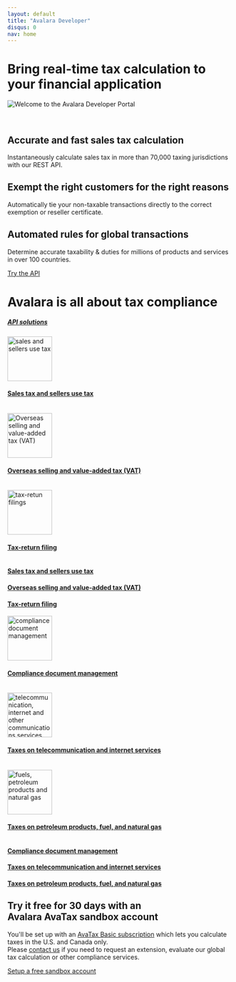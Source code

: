 ```yaml
---
layout: default
title: "Avalara Developer"
disqus: 0
nav: home
---
```

<div class="row">
    <div class="bg-map col-md-12">
        <div class="row">
          <div class="col-md-8 col-md-offset-2 text-center">
            <h1 class="h1pp ">Bring real-time tax calculation to your financial application</h1>
            <img id="this_image" src="/public/images/homepage_hero.svg" alt="Welcome to the Avalara Developer Portal" />
                <style>
                    #this_image {
                        padding-bottom: 30px;
                    }
                </style>
          </div>
        </div>
        <div class="row hidden-xs">
          <div class="col-md-4 text-center">
            <div class="row">
              <div class="col-md-8 col-md-offset-2">
                  <h2>Accurate and fast sales tax calculation</h2>
                  <p>Instantaneously calculate sales tax in more than 70,000 taxing jurisdictions with our REST API.</p>
              </div>
            </div>
          </div>
          <div class="col-md-4 text-center">
            <div class="row">
              <div class="col-md-8 col-md-offset-2">
                  <h2>Exempt the right customers for the right reasons</h2>
                  <p>Automatically tie your non-taxable transactions directly to the correct exemption or reseller certificate.</p>
              </div>
            </div>
          </div>
          <div class="col-md-4 text-center">
            <div class="row">
              <div class="col-md-8 col-md-offset-2">
                <h2>Automated rules for global transactions</h2>
                <p>Determine accurate taxability & duties for millions of products and services in over 100 countries.</p>
              </div>
            </div>
          </div>
        </div>
        <div class="row margin-top">
          <div class="col-md-12 text-center btn-callout"><a href="/avatax/get-started" role="button">Try the API</a></div>
        </div>
        <div class="row bg-white border-top padding-bottom">
          <div class="col-md-6 col-md-offset-3 text-center">
            <h1>Avalara is all about tax compliance</h1>
            <h5><a href="/avalara-apis">API solutions</a></h5>
          </div>
        </div>
        <div class="row bg-white padding-top">
          <div class="col-sm-2 col-sm-offset-2 col-md-offset-2 col-md-2 text-center">
            <a href="/avatax"><img src="/public/images/devdot/DevDotSvgGAssets_BarCode.svg" height="100" alt="sales and sellers use tax" /></a>
            <a href="/avatax"><h4 class="visible-xs-block">Sales tax and sellers use tax<br /><br /></h4></a>
          </div>          
          <div class="col-sm-2 col-sm-offset-1 col-md-offset-1 col-md-2 text-center">
            <a href="/landedcost"><img src="/public/images/devdot/DevDotSvgGAssets_ShippingCrate.svg" height="100" alt="Overseas selling and value-added tax (VAT)"/></a>
            <a href="/landedcost"><h4 class="visible-xs-block">Overseas selling and value-added tax (VAT)<br /><br /></h4>
            </a>
          </div>
          <div class="col-sm-2 col-sm-offset-1 col-md-offset-1 col-md-2 text-center">
           <a href="/trustfile"><img src="/public/images/devdot/DevDot_GovtBldgBlue-02.svg" height="100" alt="tax-retun filings"/></a>
            <a href="/trustfile"><h4 class="visible-xs-block">Tax-return filing<br /><br /></h4></a>
          </div>
        </div>
        <div class="row bg-white padding-top padding-bottom hidden-xs">
          <div class="col-sm-2 col-sm-offset-2 col-md-offset-2 col-md-2 text-center">
            <a href="/avatax"><h4>Sales tax and sellers use tax</h4></a>
          </div>
          <div class="col-sm-2 col-sm-offset-1 col-md-offset-1 col-md-2 text-center">
            <a href="/landedcost"><h4>Overseas selling and value-added tax (VAT)</h4></a>
          </div>
          <div class="col-sm-2 col-sm-offset-1 col-md-offset-1 col-md-2 text-center">
            <a href="/trustfile"><h4>Tax-return filing</h4></a>
          </div>
        </div>
        <div class="row bg-white padding-top">
          <div class="col-sm-2 col-sm-offset-2 col-md-offset-2 col-md-2 text-center">
            <a href="/certcapture"><img src="/public/images/devdot/DevDot_CertificateBindersBlue.svg" height="100" alt="compliance document management"/></a>
            <a href="/certcapture"><h4 class="visible-xs-block">Compliance document management<br /><br /></h4></a>
          </div>
          <div class="col-sm-2 col-sm-offset-1 col-md-offset-1 col-md-2 text-center">
            <a href="/communications"><img src="/public/images/devdot/DevDotSvgGAssets_SatelliteDish.svg" height="100" alt="telecommunication, internet and other communications services"/></a>
            <a href="/communications"><h4 class="visible-xs-block">Taxes on telecommunication and internet services<br /><br /></h4></a>
          </div>
          <div class="col-sm-2 col-sm-offset-1 col-md-offset-1 col-md-2 text-center">
            <a href="/excise"><img src="/public/images/devdot/DevDotSvgGAssets_GasPump.svg" height="100" alt="fuels, petroleum products and natural gas"/></a>
            <a href="/excise"><h4 class="visible-xs-block">Taxes on petroleum products, fuel, and natural gas<br /><br /></h4></a>
          </div>
        </div>
        <div class="row bg-white padding-top padding-bottom hidden-xs">
          <div class="col-sm-2 col-sm-offset-2 col-md-offset-2 col-md-2 text-center">
            <a href="/certcapture"><h4>Compliance document management</h4></a>
          </div>
          <div class="col-sm-2 col-sm-offset-1 col-md-offset-1 col-md-2 text-center">
            <a href="/communications"><h4>Taxes on telecommunication and internet services</h4></a>
          </div>
          <div class="col-sm-2 col-sm-offset-1 col-md-offset-1 col-md-2 text-center">
            <a href="/excise"><h4>Taxes on petroleum products, fuel, and natural gas</h4></a>
          </div>
        </div>
        <div class="row border-top">
          <div class="col-sm-8 col-sm-offset-2 col-md-6 col-md-offset-3 text-center">
          <h2>Try it free for 30 days with an <br />Avalara AvaTax sandbox account</h2>
          </div>
        </div>
        <div class="row">
          <div class="col-sm-8 col-sm-offset-2 col-md-6 col-md-offset-3">
            <p>
              You'll be set up with an <a href="/avatax/get-started#signup">AvaTax Basic subscription</a> which lets you calculate taxes in the U.S. and Canada only.<br />
              Please <a href="mailto:sales@avalara.com">contact us</a> if you need to request an extension, evaluate our global tax calculation or other compliance services.<br />
            </p>
          </div>
        </div>
        <div class="row margin-top">
          <div class="col-md-12 text-center btn-callout"><a href="/avatax/signup" role="button">Setup a free sandbox account</a></div>
        </div>
    </div>  
</div>
 
